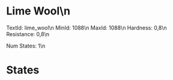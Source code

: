 # Lime Wool\n
TextId: lime_wool\n
MinId: 1088\n
MaxId: 1088\n
Hardness: 0,8\n
Resistance: 0,8\n

Num States: 1\n
# States
```

```